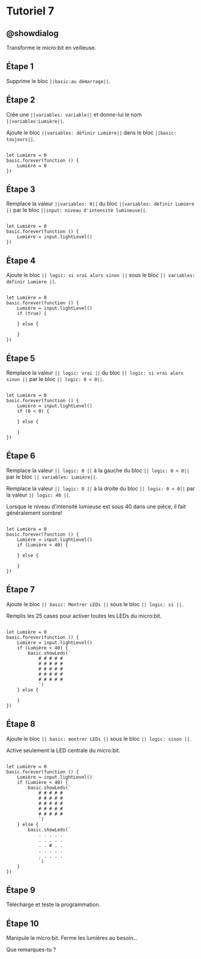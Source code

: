 # Tutoriel 7

## @showdialog

Transforme le micro:bit en veilleuse.

## Étape 1

Supprime le bloc ``||basic:au démarrage||``.

## Étape 2

Crée une ``||variables: variable||`` et donne-lui le nom ``||variables:Lumière||``.

Ajoute le bloc ``||variables: définir Lumière||`` dans le bloc ``||basic: toujours||``.

```blocks

let Lumière = 0
basic.forever(function () {
    Lumière = 0
})

```

## Étape 3

Remplace la valeur ``||variables: 0||`` du bloc ``||variables: définir Lumière ||`` par le bloc ``||input: niveau d'intensité lumineuse||``. 


```blocks

let Lumière = 0
basic.forever(function () {
    Lumière = input.lightLevel()
})

```

## Étape 4

Ajoute le bloc ``|| logic: si vrai alors sinon ||`` sous le bloc ``|| variables: définir Lumière ||``.

```blocks

let Lumière = 0
basic.forever(function () {
    Lumière = input.lightLevel()
    if (true) {
    	
    } else {
    	
    }
})

```

## Étape 5

Remplace la valeur ``|| logic: vrai ||`` du bloc ``|| logic: si vrai alors sinon ||`` par le bloc ``|| logic: 0 < 0||``. 

```blocks

let Lumière = 0
basic.forever(function () {
    Lumière = input.lightLevel()
    if (0 < 0) {
    	
    } else {
    	
    }
})

```

## Étape 6

Remplace la valeur ``|| logic: 0 ||`` à la gauche du bloc ``|| logic: 0 < 0||`` par le bloc ``|| variables: Lumière||``. 

Remplace la valeur ``|| logic: 0 ||`` à la droite du bloc ``|| logic: 0 < 0||`` par la valeur ``|| logic: 40 ||``.

Lorsque le niveau d'intensité lumieuse est sous 40 dans une pièce, il fait généralement sombre! 

```blocks

let Lumière = 0
basic.forever(function () {
    Lumière = input.lightLevel()
    if (Lumière < 40) {
    	
    } else {
    	
    }
})

```

## Étape 7

Ajoute le bloc ``|| basic: Montrer LEDs ||`` sous le bloc ``|| logic: si ||``.

Remplis les 25 cases pour activer toutes les LEDs du micro:bit.

```blocks

let Lumière = 0
basic.forever(function () {
    Lumière = input.lightLevel()
    if (Lumière < 40) {
        basic.showLeds(`
            # # # # #
            # # # # #
            # # # # #
            # # # # #
            # # # # #
            `)
    } else {
    	
    }
})

```

## Étape 8

Ajoute le bloc ``|| basic: montrer LEDs ||`` sous le bloc ``|| logic: sinon ||``.

Active seulement la LED centrale du micro:bit.

```blocks

let Lumière = 0
basic.forever(function () {
    Lumière = input.lightLevel()
    if (Lumière < 40) {
        basic.showLeds(`
            # # # # #
            # # # # #
            # # # # #
            # # # # #
            # # # # #
            `)
    } else {
        basic.showLeds(`
            . . . . .
            . . . . .
            . . # . .
            . . . . .
            . . . . .
            `)
    }
})

```

## Étape 9

Télécharge et teste la programmation.

## Étape 10

Manipule le micro:bit. Ferme les lumières au besoin... 

Que remarques-tu ? 
